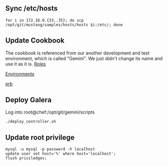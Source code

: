 ## Sync /etc/hosts

	for i in 172.16.0.{33..35}; do scp /opt/git/mustang/samples/hosts/hosts $i:/etc/; done

## Update Cookbook
The cookbook is referenced from our another development and test environment, which is called "Gemini". We just didn't change its name and use it as it is.
[Roles](samples/cookbooks/chef-repo/roles)        

[Environments](samples/cookbooks/chef-repo/environments/gemini.json)        

[erb](samples/cookbooks/erb/gemini.erb)        

## Deploy Galera

Log into root@chef:/opt/git/gemini/scripts

	./deploy_controller.sh

## Update root privilege

	mysql -u mysql -p password -h localhost
	update user set host='%' where host='localhost';
	flush priviledges;
